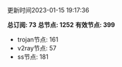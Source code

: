 更新时间2023-01-15 19:17:36

**总订阅: 73**
**总节点: 1252**
**有效节点: 399**
- trojan节点: 161
- v2ray节点: 57
- ss节点: 181
